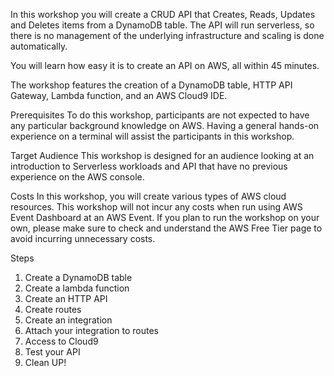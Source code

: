 In this workshop you will create a CRUD API that Creates, Reads, Updates and Deletes items from a DynamoDB table. The API will run serverless, so there is no management of the underlying infrastructure and scaling is done automatically.

You will learn how easy it is to create an API on AWS, all within 45 minutes.

The workshop features the creation of a DynamoDB table, HTTP API Gateway, Lambda function, and an AWS Cloud9 IDE.

Prerequisites
To do this workshop, participants are not expected to have any particular background knowledge on AWS. Having a general hands-on experience on a terminal will assist the participants in this workshop.

Target Audience
This workshop is designed for an audience looking at an introduction to Serverless workloads and API that have no previous experience on the AWS console.

Costs
In this workshop, you will create various types of AWS cloud resources. This workshop will not incur any costs when run using AWS Event Dashboard at an AWS Event. If you plan to run the workshop on your own, please make sure to check and understand the AWS Free Tier page  to avoid incurring unnecessary costs.

Steps
1. Create a DynamoDB table
2. Create a lambda function
3. Create an HTTP API
4. Create routes
5. Create an integration
6. Attach your integration to routes
7. Access to Cloud9
8. Test your API
9. Clean UP!
